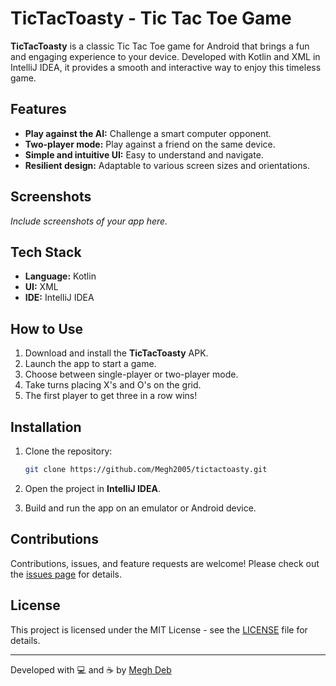 # TicTacToasty - Tic Tac Toe Game

**TicTacToasty** is a classic Tic Tac Toe game for Android that brings a fun and engaging experience to your device. Developed with Kotlin and XML in IntelliJ IDEA, it provides a smooth and interactive way to enjoy this timeless game.

## Features

- **Play against the AI:** Challenge a smart computer opponent.
- **Two-player mode:** Play against a friend on the same device.
- **Simple and intuitive UI:** Easy to understand and navigate.
- **Resilient design:** Adaptable to various screen sizes and orientations.

## Screenshots

_Include screenshots of your app here._

## Tech Stack

- **Language:** Kotlin
- **UI:** XML
- **IDE:** IntelliJ IDEA

## How to Use

1. Download and install the **TicTacToasty** APK.
2. Launch the app to start a game.
3. Choose between single-player or two-player mode.
4. Take turns placing X's and O's on the grid.
5. The first player to get three in a row wins!

## Installation

1. Clone the repository:
    ```bash
    git clone https://github.com/Megh2005/tictactoasty.git
    ```

2. Open the project in **IntelliJ IDEA**.

3. Build and run the app on an emulator or Android device.

## Contributions

Contributions, issues, and feature requests are welcome! Please check out the [issues page](https://github.com/yourusername/tictactoasty/issues) for details.

## License

This project is licensed under the MIT License - see the [LICENSE](LICENSE) file for details.

---

Developed with 💻 and ☕ by [Megh Deb](https://github.com/Megh2005)
